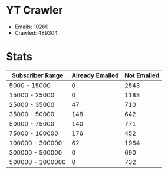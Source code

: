 # YT Crawler
- Emails: 10260
- Crawled: 489304

# Stats
| Subscriber Range  | Already Emailed | Not Emailed |
|-------|-------|-------|
| 5000 - 15000 | 0 | 2543 |
| 15000 - 25000 | 0 | 1183 |
| 25000 - 35000 | 47 | 710 |
| 35000 - 50000 | 148 | 642 |
| 50000 - 75000 | 140 | 771 |
| 75000 - 100000 | 176 | 452 |
| 100000 - 300000 | 62 | 1964 |
| 300000 - 500000 | 0 | 690 |
| 500000 - 1000000 | 0 | 732 |
